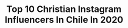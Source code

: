 ---
title: Top 10 Christian Instagram Influencers In Chile In 2020
description: >-
  Find top christian Instagram influencers in Chile in 2020. Most popular hashtags: #quedateencasa #photography #feliznavidad #travellife.
platform: Instagram
profiles:
  - username: "christianzapata.cl"
    fullname: >-
      Cirographia
    location: "Chile"
    followers: 17178
    engagement: 659
    commentsToLikes: 0.014712
    id: ck5c395zlyu3i0i11c31iqfpa
    verified: false
    hashtags: "#violence, #full, #shooting, #park"
  - username: "mario.casas.fotos"
    fullname: >-
      MARIO CASAS FOTOS
    location: "Chile"
    followers: 36162
    engagement: 1057
    commentsToLikes: 0.015548
    id: ck9weu08gltps0j78gd3oou0n
    verified: false
    hashtags: "#hache, #oscarcasas, #3msc, #tgdt"
  - username: "patricioroldan"
    fullname: >-
      Patricio Roldán
    location: "Chile"
    followers: 31542
    engagement: 352
    commentsToLikes: 0.058498
    id: ck14i46rndk3u0i19y5n5mrzx
    verified: false
    hashtags: "#besafe, #chile, #rope, #earthday"
  - username: "dcrodr"
    fullname: >-
      Diego Carrasco Rodríguez
    location: "Chile"
    followers: 26164
    engagement: 881
    commentsToLikes: 0.006541
    id: ck5hqzjtxu0840i11j4icgh68
    verified: false
    hashtags: "#noestamosenguerra"
  - username: "fmilagros"
    fullname: >-
      Fernando Milagros
    location: "Chile"
    followers: 26435
    engagement: 255
    commentsToLikes: 0.038965
    id: ck5hnnec7o2hb0i11g5utpsdr
    verified: false
    hashtags: "#tambienbailo, #travelstoke, #musicianlife, #awesomeearth"
  - username: "victtororozco"
    fullname: >-
      Víctor Orozco
    location: "Chile"
    followers: 7364
    engagement: 971
    commentsToLikes: 0.054611
    id: ck5qcyecpsxlm0i11v243nzbc
    verified: false
    hashtags: "#skateunion, #apoyaelskatenacional, #chiledesperto"
  - username: "elialbasetti"
    fullname: >-
      Eliana Albasetti
    location: "Chile"
    followers: 275081
    engagement: 145
    commentsToLikes: 0.043601
    id: ck5zkv5ibk7r70i14104fbmux
    verified: true
    hashtags: "#ilovemydog, #amoranimal, #newborn, #salud"
  - username: "agustinpastorino"
    fullname: >-
      Agustin Pastorino
    location: "Chile"
    followers: 150796
    engagement: 171
    commentsToLikes: 0.033434
    id: ck5zjfmxyhi3m0i140trji2kx
    verified: true
    hashtags: "#capitalfederal, #crueltyfree, #salud, #respeto"
  - username: "jvyboy"
    fullname: >-
      𝙹.𝚟𝚢 𝙱𝚘𝚢 🎹🇨🇱
    location: "Chile"
    followers: 2970
    engagement: 1123
    commentsToLikes: 0.169426
    id: ck8t8xwpam8s00j78w1edvhqq
    verified: false
    hashtags: "#latinairplay, #chart, #sound, #remix"
  - username: "skatereydereyes"
    fullname: >-
      👑Rey De Reyes👑
    location: "Chile"
    followers: 8614
    engagement: 566
    commentsToLikes: 0.032110
    id: ck5qcyc0wsx700i11ac1lklal
    verified: false
    hashtags: "#monsterenergycl, #peru, #angelocaro, #cov"
---
